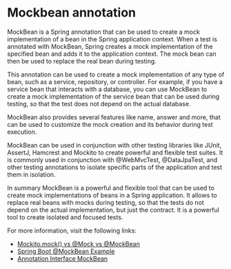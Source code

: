 # Mockbean annotation

MockBean is a Spring annotation that can be used to create a mock implementation of a bean in the Spring application context. When a test is annotated with MockBean, Spring creates a mock implementation of the specified bean and adds it to the application context. The mock bean can then be used to replace the real bean during testing.

This annotation can be used to create a mock implementation of any type of bean, such as a service, repository, or controller. For example, if you have a service bean that interacts with a database, you can use MockBean to create a mock implementation of the service bean that can be used during testing, so that the test does not depend on the actual database.

MockBean also provides several features like name, answer and more, that can be used to customize the mock creation and its behavior during test execution.

MockBean can be used in conjunction with other testing libraries like JUnit, AssertJ, Hamcrest and Mockito to create powerful and flexible test suites. It is commonly used in conjunction with @WebMvcTest, @DataJpaTest, and other testing annotations to isolate specific parts of the application and test them in isolation.

In summary MockBean is a powerful and flexible tool that can be used to create mock implementations of beans in a Spring application. It allows to replace real beans with mocks during testing, so that the tests do not depend on the actual implementation, but just the contract. It is a powerful tool to create isolated and focused tests.

For more information, visit the following links:

- [Mockito.mock() vs @Mock vs @MockBean](https://www.baeldung.com/java-spring-mockito-mock-mockbean#:~:text=Spring%20Boot's%20%40MockBean%20Annotation&text=The%20mock%20will%20replace%20any,service%2C%20needs%20to%20be%20mocked.)
- [Spring Boot @MockBean Example](https://howtodoinjava.com/spring-boot2/testing/spring-mockbean-annotation/)
- [Annotation Interface MockBean](https://docs.spring.io/spring-boot/docs/current/api/org/springframework/boot/test/mock/mockito/MockBean.html)



